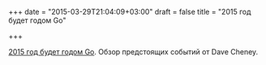 +++
date = "2015-03-29T21:04:09+03:00"
draft = false
title = "2015 год будет годом Go"

+++

<p><a href="http://dave.cheney.net/2015/03/28/2015-is-going-to-be-the-year-of-go">2015 год будет годом Go</a>. Обзор предстоящих событий от Dave Cheney.</p>


